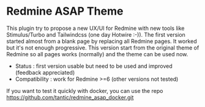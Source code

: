 # Redmine ASAP Theme

This plugin try to propose a new UX/UI for Redmine with new tools like Stimulus/Turbo and Tailwindcss (one day Hotwire :-)).
The first version started almost from a blank page by replacing all Redmine pages. It worked but it's not enough progressive.
This version start from the original theme of Redmine so all pages works (normally) and the theme can be used now.

* Status : first version usable but need to be used and improved (feedback appreciated)
* Compatibility : work for Redmine >=6 (other versions not tested)

If you want to test it quickly with docker, you can use the repo https://github.com/tantic/redmine_asap_docker.git



